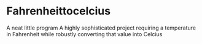 # Fahrenheittocelcius
A neat little program
A highly sophisticated project requiring a temperature in Fahrenheit while robustly converting that value into Celcius
